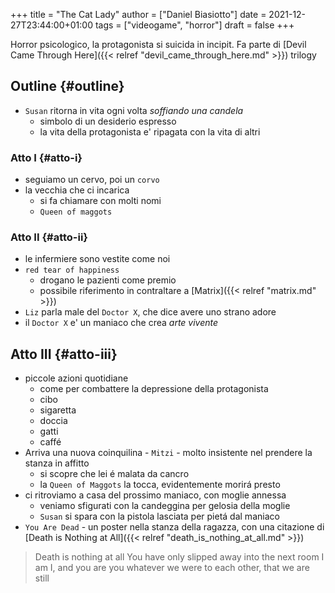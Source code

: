 +++
title = "The Cat Lady"
author = ["Daniel Biasiotto"]
date = 2021-12-27T23:44:00+01:00
tags = ["videogame", "horror"]
draft = false
+++

Horror psicologico, la protagonista si suicida in incipit.
Fa parte di [Devil Came Through Here]({{< relref "devil_came_through_here.md" >}}) trilogy


## Outline {#outline}

-   `Susan` ritorna in vita ogni volta _soffiando una candela_
    -   simbolo di un desiderio espresso
    -   la vita della protagonista e' ripagata con la vita di altri


### Atto I {#atto-i}

-   seguiamo un cervo, poi un `corvo`
-   la vecchia che ci incarica
    -   si fa chiamare con molti nomi
    -   `Queen of maggots`


### Atto II {#atto-ii}

-   le infermiere sono vestite come noi
-   `red tear of happiness`
    -   drogano le pazienti come premio
    -   possibile riferimento in contraltare a [Matrix]({{< relref "matrix.md" >}})
-   `Liz` parla male del `Doctor X`, che dice avere uno strano adore
-   il `Doctor X` e' un maniaco che crea _arte vivente_


## Atto III {#atto-iii}

-   piccole azioni quotidiane
    -   come per combattere la depressione della protagonista
    -   cibo
    -   sigaretta
    -   doccia
    -   gatti
    -   caffé
-   Arriva una nuova coinquilina - `Mitzi` - molto insistente nel prendere la stanza in affitto
    -   si scopre che lei é malata da cancro
    -   la `Queen of Maggots` la tocca, evidentemente morirá presto
-   ci ritroviamo a casa del prossimo maniaco, con moglie annessa
    -   veniamo sfigurati con la candeggina per gelosia della moglie
    -   `Susan` si spara con la pistola lasciata per pietá dal maniaco
-   `You Are Dead` - un poster nella stanza della ragazza, con una citazione di [Death is Nothing at All]({{< relref "death_is_nothing_at_all.md" >}})

> Death is nothing at all
> You have only slipped away into the next room
> I am I, and you are you
> whatever we were to each other, that we are still
